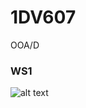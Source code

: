 # 1DV607
OOA/D

### WS1
![alt text](https://github.com/tn222gf/1DV607/blob/master/1DV607_ws1_passing_grade.png "ws1 domain model after peeer review")

